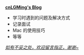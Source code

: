 **[cnLGMing's Blog](http://www.cnlgming.com/)**

- 学习时遇到的问题及解决方式
- 记录面试
- Mac 的使用技巧
- 等等



*<u>如有不妥之处，欢迎留言指正，谢谢~</u>*
